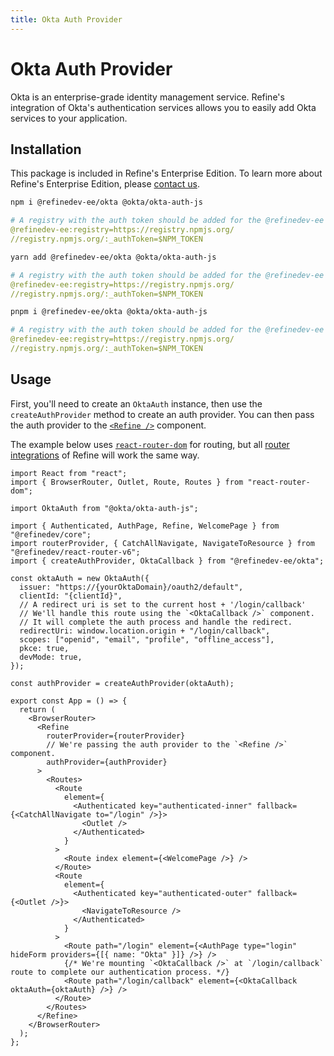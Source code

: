 ```yaml
---
title: Okta Auth Provider
---
```


# Okta Auth Provider

Okta is an enterprise-grade identity management service. Refine's integration of Okta's authentication services allows you to easily add Okta services to your application.

## Installation

This package is included in Refine's Enterprise Edition. To learn more about Refine's Enterprise Edition, please [contact us](https://s.refine.dev/okta-enterprise).

<Tabs>

<TabItem value="npm" label="npm" default>

```bash
npm i @refinedev-ee/okta @okta/okta-auth-js
```

```yml title=".npmrc"
# A registry with the auth token should be added for the @refinedev-ee scope
@refinedev-ee:registry=https://registry.npmjs.org/
//registry.npmjs.org/:_authToken=$NPM_TOKEN
```

</TabItem>

<TabItem value="yarn" label="yarn" default>

```bash
yarn add @refinedev-ee/okta @okta/okta-auth-js
```

```yml title=".yarnrc"
# A registry with the auth token should be added for the @refinedev-ee scope
@refinedev-ee:registry=https://registry.npmjs.org/
//registry.npmjs.org/:_authToken=$NPM_TOKEN
```

</TabItem>

<TabItem value="pnpm" label="pnpm" default>

```bash
pnpm i @refinedev-ee/okta @okta/okta-auth-js
```

```yml title=".pnpmrc"
# A registry with the auth token should be added for the @refinedev-ee scope
@refinedev-ee:registry=https://registry.npmjs.org/
//registry.npmjs.org/:_authToken=$NPM_TOKEN
```

</TabItem>

</Tabs>

## Usage

First, you'll need to create an `OktaAuth` instance, then use the `createAuthProvider` method to create an auth provider. You can then pass the auth provider to the [`<Refine />`](/docs/core/refine-component) component.

The example below uses [`react-router-dom`](/docs/router-integrations/react-router) for routing, but all [router integrations](/docs/guides-concepts/routing) of Refine will work the same way.

```tsx title="App.tsx"
import React from "react";
import { BrowserRouter, Outlet, Route, Routes } from "react-router-dom";

import OktaAuth from "@okta/okta-auth-js";

import { Authenticated, AuthPage, Refine, WelcomePage } from "@refinedev/core";
import routerProvider, { CatchAllNavigate, NavigateToResource } from "@refinedev/react-router-v6";
import { createAuthProvider, OktaCallback } from "@refinedev-ee/okta";

const oktaAuth = new OktaAuth({
  issuer: "https://{yourOktaDomain}/oauth2/default",
  clientId: "{clientId}",
  // A redirect uri is set to the current host + '/login/callback'
  // We'll handle this route using the `<OktaCallback />` component.
  // It will complete the auth process and handle the redirect.
  redirectUri: window.location.origin + "/login/callback",
  scopes: ["openid", "email", "profile", "offline_access"],
  pkce: true,
  devMode: true,
});

const authProvider = createAuthProvider(oktaAuth);

export const App = () => {
  return (
    <BrowserRouter>
      <Refine
        routerProvider={routerProvider}
        // We're passing the auth provider to the `<Refine />` component.
        authProvider={authProvider}
      >
        <Routes>
          <Route
            element={
              <Authenticated key="authenticated-inner" fallback={<CatchAllNavigate to="/login" />}>
                <Outlet />
              </Authenticated>
            }
          >
            <Route index element={<WelcomePage />} />
          </Route>
          <Route
            element={
              <Authenticated key="authenticated-outer" fallback={<Outlet />}>
                <NavigateToResource />
              </Authenticated>
            }
          >
            <Route path="/login" element={<AuthPage type="login" hideForm providers={[{ name: "Okta" }]} />} />
            {/* We're mounting `<OktaCallback />` at `/login/callback` route to complete our authentication process. */}
            <Route path="/login/callback" element={<OktaCallback oktaAuth={oktaAuth} />} />
          </Route>
        </Routes>
      </Refine>
    </BrowserRouter>
  );
};
```

